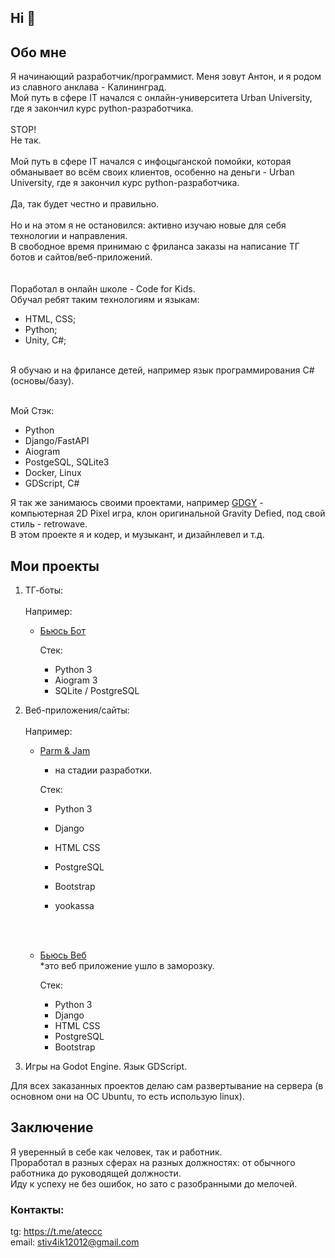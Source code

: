 ## Hi 👋

## Обо мне

Я начинающий разработчик/программист. Меня зовут Антон, и я родом из славного анклава - Калининград. <br>
Мой путь в сфере IT начался с онлайн-университета Urban University, где я закончил курс python-разработчика. <br><br>
STOP!<br>
Не так.<br><br>
Мой путь в сфере IT начался с инфоцыганской помойки, которая обманывает во всём своих клиентов, особенно на деньги - Urban University, где я закончил курс python-разработчика. <br><br>
Да, так будет честно и правильно.<br><br>
Но и на этом я не остановился: активно изучаю новые для себя технологии и направления.<br>
В свободное время принимаю с фриланса заказы на написание ТГ ботов и сайтов/веб-приложений.<br>
<br>
<br>
Поработал в онлайн школе - Code for Kids.<br>
Обучал ребят таким технологиям и языкам:<br>
   - HTML, CSS;
   - Python;
   - Unity, C#;<br><br>

Я обучаю и на фрилансе детей, например язык программирования C# (основы/базу).<br><br>


Мой Стэк:
- Python
- Django/FastAPI
- Aiogram
- PostgeSQL, SQLite3
- Docker, Linux
- GDScript, C#

Я так же занимаюсь своими проектами, например <a href="https://github.com/gostok/GDGY-1.0-">GDGY</a> - компьютерная 2D Pixel игра, клон оригинальной Gravity Defied, под свой стиль - retrowave.<br>
В этом проекте я и кодер, и музыкант, и дизайнлевел и т.д. 

## Мои проекты

1) ТГ-боты:
   <br>
   <br>
   Например:
   - <a href='https://t.me/bjus_bot'>Бьюсь Бот</a>
   
     Стек:
     - Python 3
     - Aiogram 3
     - SQLite / PostgreSQL

2) Веб-приложения/сайты:
   <br>
   <br>
   Например:
   - <a href="https://github.com/gostok/parm_and_jam_web">Parm & Jam</a> <br>
      * на стадии разработки.

      Стек:
     - Python 3
     - Django
     - HTML CSS
     - PostgreSQL
     - Bootstrap
     - yookassa

       <br>
   <br>
   
   - <a href='https://github.com/gostok/bt_web'>Бьюсь Веб</a> <br>
     *это веб приложение ушло в заморозку.
     
     Стек:
     - Python 3
     - Django
     - HTML CSS
     - PostgreSQL
     - Bootstrap
       
4) Игры на Godot Engine. Язык GDScript.

Для всех заказанных проектов делаю сам развертывание на сервера (в основном они на ОС Ubuntu, то есть использую linux).

## Заключение

Я уверенный в себе как человек, так и работник. <br>
Проработал в разных сферах на разных должностях: от обычного работника до руководящей должности. <br>
Иду к успеху не без ошибок, но зато с разобранными до мелочей.


### Контакты:

tg: https://t.me/ateccc <br>
email: stiv4ik12012@gmail.com
